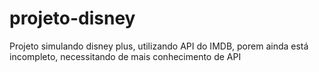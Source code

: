 # projeto-disney
Projeto simulando disney plus, utilizando API do IMDB, porem ainda está incompleto, necessitando de mais conhecimento de API
